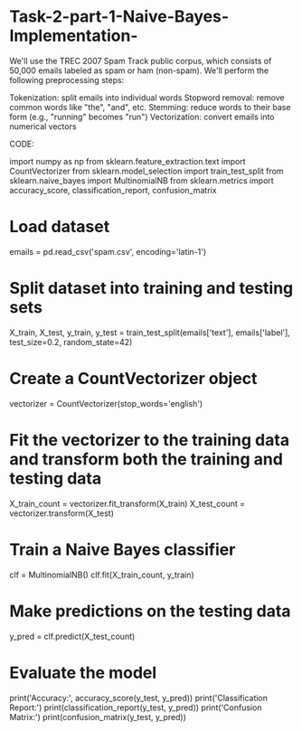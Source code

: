 # Task-2-part-1-Naive-Bayes-Implementation-
We'll use the TREC 2007 Spam Track public corpus, which consists of 50,000 emails labeled as spam or ham (non-spam).
We'll perform the following preprocessing steps:

Tokenization: split emails into individual words
Stopword removal: remove common words like "the", "and", etc.
Stemming: reduce words to their base form (e.g., "running" becomes "run")
Vectorization: convert emails into numerical vectors

CODE:

import numpy as np
from sklearn.feature_extraction.text import CountVectorizer
from sklearn.model_selection import train_test_split
from sklearn.naive_bayes import MultinomialNB
from sklearn.metrics import accuracy_score, classification_report, confusion_matrix

# Load dataset
emails = pd.read_csv('spam.csv', encoding='latin-1')

# Split dataset into training and testing sets
X_train, X_test, y_train, y_test = train_test_split(emails['text'], emails['label'], test_size=0.2, random_state=42)

# Create a CountVectorizer object
vectorizer = CountVectorizer(stop_words='english')

# Fit the vectorizer to the training data and transform both the training and testing data
X_train_count = vectorizer.fit_transform(X_train)
X_test_count = vectorizer.transform(X_test)

# Train a Naive Bayes classifier
clf = MultinomialNB()
clf.fit(X_train_count, y_train)

# Make predictions on the testing data
y_pred = clf.predict(X_test_count)

# Evaluate the model
print('Accuracy:', accuracy_score(y_test, y_pred))
print('Classification Report:')
print(classification_report(y_test, y_pred))
print('Confusion Matrix:')
print(confusion_matrix(y_test, y_pred))
